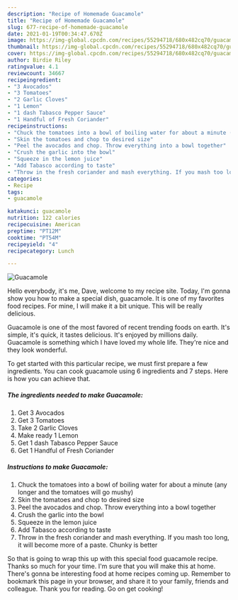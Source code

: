 ```yaml
---
description: "Recipe of Homemade Guacamole"
title: "Recipe of Homemade Guacamole"
slug: 677-recipe-of-homemade-guacamole
date: 2021-01-19T00:34:47.670Z
image: https://img-global.cpcdn.com/recipes/55294718/680x482cq70/guacamole-recipe-main-photo.jpg
thumbnail: https://img-global.cpcdn.com/recipes/55294718/680x482cq70/guacamole-recipe-main-photo.jpg
cover: https://img-global.cpcdn.com/recipes/55294718/680x482cq70/guacamole-recipe-main-photo.jpg
author: Birdie Riley
ratingvalue: 4.1
reviewcount: 34667
recipeingredient:
- "3 Avocados"
- "3 Tomatoes"
- "2 Garlic Cloves"
- "1 Lemon"
- "1 dash Tabasco Pepper Sauce"
- "1 Handful of Fresh Coriander"
recipeinstructions:
- "Chuck the tomatoes into a bowl of boiling water for about a minute (any longer and the tomatoes will go mushy)"
- "Skin the tomatoes and chop to desired size"
- "Peel the avocados and chop. Throw everything into a bowl together"
- "Crush the garlic into the bowl"
- "Squeeze in the lemon juice"
- "Add Tabasco according to taste"
- "Throw in the fresh coriander and mash everything. If you mash too long, it will become more of a paste. Chunky is better"
categories:
- Recipe
tags:
- guacamole

katakunci: guacamole 
nutrition: 122 calories
recipecuisine: American
preptime: "PT12M"
cooktime: "PT54M"
recipeyield: "4"
recipecategory: Lunch

---
```



![Guacamole](https://img-global.cpcdn.com/recipes/55294718/680x482cq70/guacamole-recipe-main-photo.jpg)

Hello everybody, it's me, Dave, welcome to my recipe site. Today, I'm gonna show you how to make a special dish, guacamole. It is one of my favorites food recipes. For mine, I will make it a bit unique. This will be really delicious.

Guacamole is one of the most favored of recent trending foods on earth. It's simple, it's quick, it tastes delicious. It's enjoyed by millions daily. Guacamole is something which I have loved my whole life. They're nice and they look wonderful.




To get started with this particular recipe, we must first prepare a few ingredients. You can cook guacamole using 6 ingredients and 7 steps. Here is how you can achieve that.

<!--inarticleads1-->

##### The ingredients needed to make Guacamole:

1. Get 3 Avocados
1. Get 3 Tomatoes
1. Take 2 Garlic Cloves
1. Make ready 1 Lemon
1. Get 1 dash Tabasco Pepper Sauce
1. Get 1 Handful of Fresh Coriander




<!--inarticleads2-->

##### Instructions to make Guacamole:

1. Chuck the tomatoes into a bowl of boiling water for about a minute (any longer and the tomatoes will go mushy)
1. Skin the tomatoes and chop to desired size
1. Peel the avocados and chop. Throw everything into a bowl together
1. Crush the garlic into the bowl
1. Squeeze in the lemon juice
1. Add Tabasco according to taste
1. Throw in the fresh coriander and mash everything. If you mash too long, it will become more of a paste. Chunky is better




So that is going to wrap this up with this special food guacamole recipe. Thanks so much for your time. I'm sure that you will make this at home. There's gonna be interesting food at home recipes coming up. Remember to bookmark this page in your browser, and share it to your family, friends and colleague. Thank you for reading. Go on get cooking!
